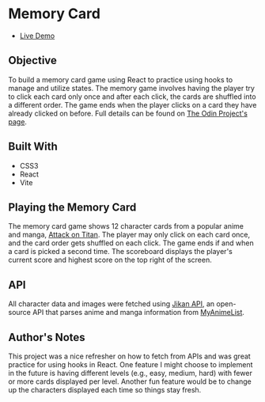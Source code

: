 # Memory Card

* [Live Demo](https://main--playful-rugelach-b76b6d.netlify.app/)

## Objective

To build a memory card game using React to practice using hooks to manage and utilize states. The memory game involves having the player try to click each card only once and after each click, the cards are shuffled into a different order. The game ends when the player clicks on a card they have already clicked on before. Full details can be found on [The Odin Project's page](https://www.theodinproject.com/lessons/node-path-react-new-memory-card).

## Built With

* CSS3
* React
* Vite

## Playing the Memory Card

The memory card game shows 12 character cards from a popular anime and manga, [Attack on Titan](https://en.wikipedia.org/wiki/Attack_on_Titan). The player may only click on each card once, and the card order gets shuffled on each click. The game ends if and when a card is picked a second time. The scoreboard displays the player's current score and highest score on the top right of the screen.

## API

All character data and images were fetched using [Jikan API](https://jikan.moe/), an open-source API that parses anime and manga information from [MyAnimeList](https://myanimelist.net/).

## Author's Notes

This project was a nice refresher on how to fetch from APIs and was great practice for using hooks in React. One feature I might choose to implement in the future is having different levels (e.g., easy, medium, hard) with fewer or more cards displayed per level. Another fun feature would be to change up the characters displayed each time so things stay fresh.
